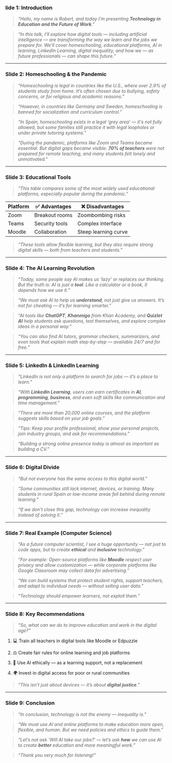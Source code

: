 ### **lide 1: Introduction**

> _“Hello, my name is Robert, and today I’m presenting **Technology in Education and the Future of Work**.”_

> _“In this talk, I’ll explore how digital tools — including artificial intelligence — are transforming the way we learn and the jobs we prepare for. We’ll cover homeschooling, educational platforms, AI in learning, LinkedIn Learning, digital inequality, and how we — as future professionals — can shape this future.”_

---

### **Slide 2: Homeschooling & the Pandemic**

> _“Homeschooling is legal in countries like the U.S., where over 2.9% of students study from home. It’s often chosen due to bullying, safety concerns, or for religious and academic reasons.”_

> _“However, in countries like Germany and Sweden, homeschooling is banned for socialization and curriculum control.”_

> _“In Spain, homeschooling exists in a legal ‘grey area’ — it's not fully allowed, but some families still practice it with legal loopholes or under private tutoring systems.”_

> _“During the pandemic, platforms like Zoom and Teams became essential. But digital gaps became visible: **70% of teachers** were not prepared for remote teaching, and many students felt lonely and unmotivated.”_

---

### **Slide 3: Educational Tools**

> _“This table compares some of the most widely used educational platforms, especially popular during the pandemic.”_

|Platform|✅ Advantages|❌ Disadvantages|
|---|---|---|
|Zoom|Breakout rooms|Zoombombing risks|
|Teams|Security tools|Complex interface|
|Moodle|Collaboration|Steep learning curve|

> _“These tools allow flexible learning, but they also require strong digital skills — both from teachers and students.”_

---

### **Slide 4: The AI Learning Revolution**

> _“Today, some people say AI makes us ‘lazy’ or replaces our thinking. But the truth is: AI is just a **tool**. Like a calculator or a book, it depends how we use it.”_

> _“We must ask AI to help us **understand**, not just give us answers. It’s not for cheating — it’s for learning smarter.”_

> _“AI tools like **ChatGPT**, **Khanmigo** from Khan Academy, and **Quizlet AI** help students ask questions, test themselves, and explore complex ideas in a personal way.”_

> _“You can also find AI tutors, grammar checkers, summarizers, and even tools that explain math step-by-step — available 24/7 and for free.”_

---

### **Slide 5: LinkedIn & LinkedIn Learning**

> _“LinkedIn is not only a platform to search for jobs — it’s a place to learn.”_

> _“With **LinkedIn Learning**, users can earn certificates in **AI**, **programming**, **business**, and even soft skills like communication and time management.”_

> _“There are more than 20,000 online courses, and the platform suggests skills based on your job goals.”_

> _“Tips: Keep your profile professional, show your personal projects, join industry groups, and ask for recommendations.”_

> _“Building a strong online presence today is almost as important as building a CV.”_

---

### **Slide 6: Digital Divide**

> _“But not everyone has the same access to this digital world.”_

> _“Some communities still lack internet, devices, or training. Many students in rural Spain or low-income areas fell behind during remote learning.”_

> _“If we don’t close this gap, technology can increase inequality instead of solving it.”_

---

### **Slide 7: Real Example (Computer Science)**

> _“As a future computer scientist, I see a huge opportunity — not just to code apps, but to create **ethical** and **inclusive** technology.”_

> _“For example: Open-source platforms like **Moodle** respect user privacy and allow customization — while corporate platforms like Google Classroom may collect data for advertising.”_

> _“We can build systems that protect student rights, support teachers, and adapt to individual needs — without selling user data.”_

> _“Technology should empower learners, not exploit them.”_

---

### **Slide 8: Key Recommendations**

> _“So, what can we do to improve education and work in the digital age?”_

1. 💻 Train all teachers in digital tools like Moodle or Edpuzzle
    
2. ⚖️ Create fair rules for online learning and job platforms
    
3. 🤖 Use AI ethically — as a learning support, not a replacement
    
4. 🌍 Invest in digital access for poor or rural communities
    

> _“This isn’t just about devices — it’s about **digital justice**.”_

---

### **Slide 9: Conclusion**

> _“In conclusion, technology is not the enemy — inequality is.”_

> _“We must use AI and online platforms to make education more open, flexible, and human. But we need policies and ethics to guide them.”_

> _“Let’s not ask ‘Will AI take our jobs?’ — let’s ask **how** we can use AI to create **better** education and more meaningful work.”_

> _“Thank you very much for listening!”_